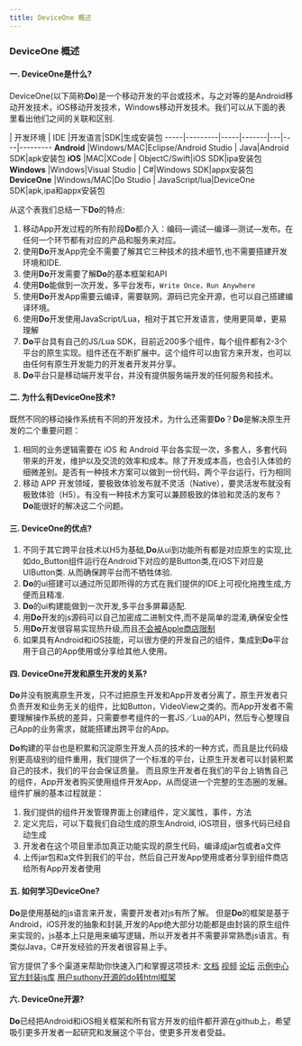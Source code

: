 ```yaml
---
title: DeviceOne 概述
---
```

### DeviceOne 概述

#### 一. DeviceOne是什么?

DeviceOne(以下简称**Do**)是一个移动开发的平台或技术，与之对等的是Android移动开发技术，iOS移动开发技术，Windows移动开发技术。我们可以从下面的表里看出他们之间的关联和区别.

  | 开发环境 | IDE |开发语言|SDK|生成安装包
-----|---------|-----|-------|---|----|---------
**Android** |Windows/MAC|Eclipse/Android Studio | Java|Android SDK|apk安装包
**iOS** |MAC|XCode | ObjectC/Swift|iOS SDK|ipa安装包
**Windows** |Windows|Visual Studio | C#|Windows SDK|appx安装包
**DeviceOne** |Windows/MAC|Do Studio | JavaScript/lua|DeviceOne SDK|apk,ipa和appx安装包

从这个表我们总结一下**Do**的特点:

1.  移动App开发过程的所有阶段**Do**都介入：编码—调试—编译—测试—发布。在任何一个环节都有对应的产品和服务来对应。
2.  使用**Do**开发App完全不需要了解其它三种技术的技术细节,也不需要搭建开发环境和IDE.
3.  使用**Do**开发需要了解**Do**的基本框架和API
4.  使用**Do**能做到一次开发，多平台发布，`Write Once，Run Anywhere`
5.  使用**Do**开发App需要云编译，需要联网。源码已完全开源，也可以自己搭建编译环境。
6.  使用**Do**开发使用JavaScript/Lua，相对于其它开发语言，使用更简单，更易理解
7.  **Do**平台具有自己的JS/Lua SDK，目前近200多个组件，每个组件都有2-3个平台的原生实现。组件还在不断扩展中。这个组件可以由官方来开发，也可以由任何有原生开发能力的开发者开发并分享。
8.  **Do**平台只是移动端开发平台，并没有提供服务端开发的任何服务和技术。

#### 二. 为什么有DeviceOne技术?
既然不同的移动操作系统有不同的开发技术，为什么还需要**Do**？**Do**是解决原生开发的二个重要问题：

1.  相同的业务逻辑需要在 iOS 和 Android 平台各实现一次，多套人，多套代码带来的开发，维护以及交流的效率和成本。除了开发成本高，也会引入体验的细微差别。是否有一种技术方案可以做到一份代码，两个平台运行，行为相同
2.  移动 APP 开发领域，要极致体验发布就不灵活（Native），要灵活发布就没有极致体验（H5）。有没有一种技术方案可以兼顾极致的体验和灵活的发布？
**Do**能很好的解决这二个问题。

#### 三. DeviceOne的优点?
1. 不同于其它跨平台技术以H5为基础,**Do**从ui到功能所有都是对应原生的实现,比如do_Button组件运行在Android下对应的是Button类,在iOS下对应是UIButton类. 从而确保跨平台而不牺牲体验.
2. **Do**的ui搭建可以通过所见即所得的方式在我们提供的IDE上可视化拖拽生成,方便而且精准.
3. **Do**的ui构建能做到一次开发,多平台多屏幕适配.
4. 用**Do**开发的js源码可以自己加密成二进制文件,而不是简单的混淆,确保安全性
5. 用**Do**开发很容易实现热升级,而且[不会被Apple商店限制](http://bbs.deviceone.net/forum.php?mod=viewthread&tid=1659) 
6. 如果具有Android和iOS技能，可以很方便的开发自己的组件，集成到**Do**平台用于自己的App使用或分享给其他人使用。

#### 四. DeviceOne开发和原生开发的关系?
**Do**并没有脱离原生开发，只不过把原生开发和App开发者分离了，原生开发者只负责开发和业务无关的组件，比如Button，VideoView之类的。而App开发者不需要理解操作系统的差异，只需要参考组件的一套JS／Lua的API，然后专心整理自己App的业务需求，就能搭建出跨平台的App。

**Do**构建的平台也是积累和沉淀原生开发人员的技术的一种方式，而且是比代码级别更高级别的组件重用，我们提供了一个标准的平台，让原生开发者可以封装积累自己的技术，我们的平台会保证质量。
而且原生开发者在我们的平台上销售自己的组件，App开发者购买使用组件开发App，从而促进一个完整的生态圈的发展。
组件扩展的基本过程就是：

1.   我们提供的组件开发管理界面上创建组件，定义属性，事件，方法
2.   定义完后，可以下载我们自动生成的原生Android, iOS项目，很多代码已经自动生成
3.   开发者在这个项目里添加真正功能实现的原生代码，编译成jar包或者a文件
4.   上传jar包和a文件到我们的平台，然后自己开发App使用或者分享到组件商店给所有App开发者使用

#### 五. 如何学习DeviceOne?
**Do**是使用基础的js语言来开发，需要开发者对js有所了解。
但是**Do**的框架是基于Android，iOS开发的抽象和封装,开发的App绝大部分功能都是由封装的原生组件来实现的，js基本上只是用来编写逻辑，所以开发者并不需要非常熟悉js语言。有类似Java，C#开发经验的开发者很容易上手。

官方提供了多个渠道来帮助你快速入门和掌握这项技术:
[文档](http://document.deviceone.net)
[视频](http://video.deviceone.net)
[论坛](http://bbs.deviceone.net)
[示例中心](http://source.deviceone.net)
[官方封装js库](https://github.com/do-js) 
[用户suthony开源的do转html框架](https://github.com/suthony/frame-js) 

#### 六. DeviceOne开源?
**Do**已经把Android和iOS相关框架和所有官方开发的组件都开源在github上，希望吸引更多开发者一起研究和发展这个平台，使更多开发者受益。


